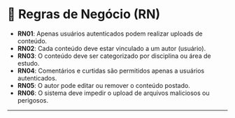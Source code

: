 # 🧠 Regras de Negócio (RN)

- **RN01**: Apenas usuários autenticados podem realizar uploads de conteúdo.
- **RN02**: Cada conteúdo deve estar vinculado a um autor (usuário).
- **RN03**: O conteúdo deve ser categorizado por disciplina ou área de estudo.
- **RN04**: Comentários e curtidas são permitidos apenas a usuários autenticados.
- **RN05**: O autor pode editar ou remover o conteúdo postado.
- **RN06**: O sistema deve impedir o upload de arquivos maliciosos ou perigosos.

---
